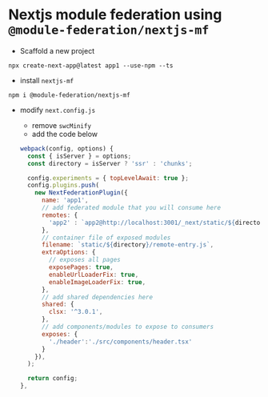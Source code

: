 # Nextjs module federation using `@module-federation/nextjs-mf`

- Scaffold a new project

```
npx create-next-app@latest app1 --use-npm --ts
```

- install `nextjs-mf`

```
npm i @module-federation/nextjs-mf
```

- modify `next.config.js`

  - remove `swcMinify`
  - add the code below

  ```js
  webpack(config, options) {
    const { isServer } = options;
    const directory = isServer ? 'ssr' : 'chunks';

    config.experiments = { topLevelAwait: true };
    config.plugins.push(
      new NextFederationPlugin({
        name: 'app1',
        // add federated module that you will consume here
        remotes: {
          'app2' : `app2@http://localhost:3001/_next/static/${directory}/remote-entry.js`
        },
        // container file of exposed modules
        filename: `static/${directory}/remote-entry.js`,
        extraOptions: {
          // exposes all pages
          exposePages: true,
          enableUrlLoaderFix: true,
          enableImageLoaderFix: true,
        },
        // add shared dependencies here
        shared: {
          clsx: '^3.0.1',
        },
        // add components/modules to expose to consumers
        exposes: {
          './header':'./src/components/header.tsx'
        }
      }),
    );

    return config;
  },
  ```
